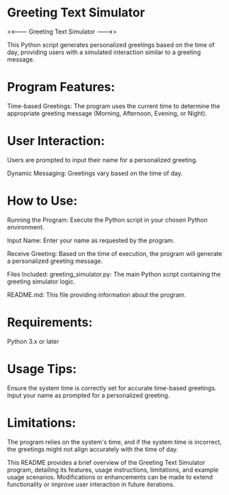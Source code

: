 # Greeting Text Simulator


<<--- Greeting Text Simulator --->>

This Python script generates personalized greetings based on the time of day, providing users with a simulated interaction similar to a greeting message.

# Program Features:
Time-based Greetings: 
The program uses the current time to determine the appropriate greeting message (Morning, Afternoon, Evening, or Night).

# User Interaction:
Users are prompted to input their name for a personalized greeting.

Dynamic Messaging:
Greetings vary based on the time of day.

# How to Use:
Running the Program:
Execute the Python script in your chosen Python environment.

Input Name:
Enter your name as requested by the program.

Receive Greeting: 
Based on the time of execution, the program will generate a personalized greeting message.

Files Included:
greeting_simulator.py: The main Python script containing the greeting simulator logic.

README.md: This file providing information about the program.

# Requirements:
Python 3.x or later

# Usage Tips:
Ensure the system time is correctly set for accurate time-based greetings.
Input your name as prompted for a personalized greeting.

# Limitations:
The program relies on the system's time, and if the system time is incorrect, the greetings might not align accurately with the time of day.

This README provides a brief overview of the Greeting Text Simulator program, detailing its features, usage instructions, limitations, and example usage scenarios.
Modifications or enhancements can be made to extend functionality or improve user interaction in future iterations.
